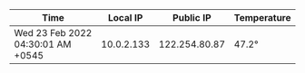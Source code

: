| Time     | Local IP | Public IP | Temperature |
| ----------- | ----------- | ----------- | ----------- |
| Wed 23 Feb 2022 04:30:01 AM +0545      | 10.0.2.133     | 122.254.80.87  | 47.2° |
